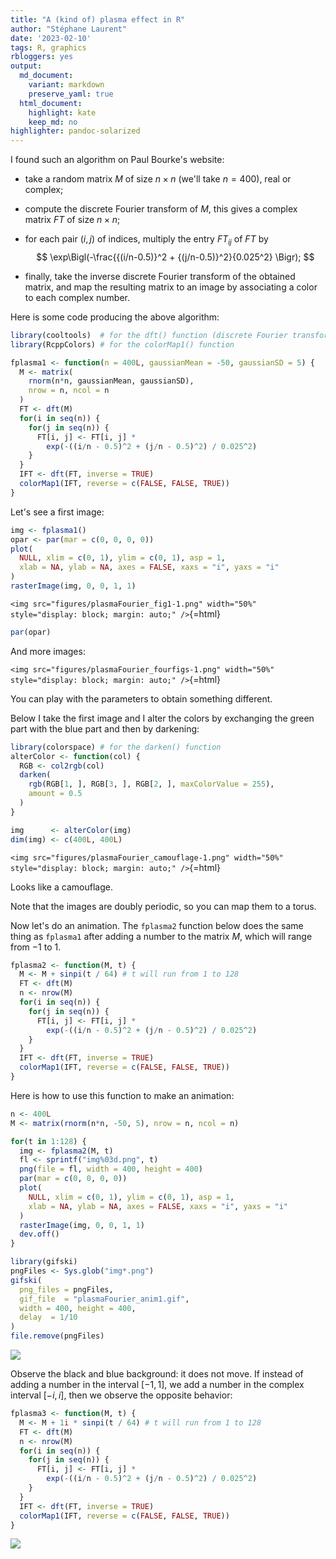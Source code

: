```yaml
---
title: "A (kind of) plasma effect in R"
author: "Stéphane Laurent"
date: '2023-02-10'
tags: R, graphics
rbloggers: yes
output:
  md_document:
    variant: markdown
    preserve_yaml: true
  html_document:
    highlight: kate
    keep_md: no
highlighter: pandoc-solarized
---
```


I found such an algorithm on Paul Bourke's website:

-   take a random matrix $M$ of size $n \times n$ (we'll take $n=400$),
    real or complex;

-   compute the discrete Fourier transform of $M$, this gives a complex
    matrix $FT$ of size $n \times n$;

-   for each pair $(i,j)$ of indices, multiply the entry $FT_{ij}$ of
    $FT$ by\
    $$
    \exp\Bigl(-\frac{{(i/n-0.5)}^2 + {(j/n-0.5)}^2}{0.025^2} \Bigr);
    $$

-   finally, take the inverse discrete Fourier transform of the obtained
    matrix, and map the resulting matrix to an image by associating a
    color to each complex number.

Here is some code producing the above algorithm:

``` r
library(cooltools)  # for the dft() function (discrete Fourier transform)
library(RcppColors) # for the colorMap1() function

fplasma1 <- function(n = 400L, gaussianMean = -50, gaussianSD = 5) {
  M <- matrix(
    rnorm(n*n, gaussianMean, gaussianSD), 
    nrow = n, ncol = n
  )
  FT <- dft(M)
  for(i in seq(n)) {
    for(j in seq(n)) {
      FT[i, j] <- FT[i, j] * 
        exp(-((i/n - 0.5)^2 + (j/n - 0.5)^2) / 0.025^2)
    }
  }
  IFT <- dft(FT, inverse = TRUE)
  colorMap1(IFT, reverse = c(FALSE, FALSE, TRUE))
}
```

Let's see a first image:

``` r
img <- fplasma1()
opar <- par(mar = c(0, 0, 0, 0))
plot(
  NULL, xlim = c(0, 1), ylim = c(0, 1), asp = 1, 
  xlab = NA, ylab = NA, axes = FALSE, xaxs = "i", yaxs = "i"
)
rasterImage(img, 0, 0, 1, 1)
```

`<img src="figures/plasmaFourier_fig1-1.png" width="50%" style="display: block; margin: auto;" />`{=html}

``` r
par(opar)
```

And more images:

`<img src="figures/plasmaFourier_fourfigs-1.png" width="50%" style="display: block; margin: auto;" />`{=html}

You can play with the parameters to obtain something different.

Below I take the first image and I alter the colors by exchanging the
green part with the blue part and then by darkening:

``` r
library(colorspace) # for the darken() function
alterColor <- function(col) {
  RGB <- col2rgb(col)
  darken(
    rgb(RGB[1, ], RGB[3, ], RGB[2, ], maxColorValue = 255),
    amount = 0.5
  )
}

img      <- alterColor(img)
dim(img) <- c(400L, 400L)
```

`<img src="figures/plasmaFourier_camouflage-1.png" width="50%" style="display: block; margin: auto;" />`{=html}

Looks like a camouflage.

Note that the images are doubly periodic, so you can map them to a
torus.

Now let's do an animation. The `fplasma2` function below does the same
thing as `fplasma1` after adding a number to the matrix $M$, which will
range from $-1$ to $1$.

``` r
fplasma2 <- function(M, t) {
  M <- M + sinpi(t / 64) # t will run from 1 to 128
  FT <- dft(M)
  n <- nrow(M)
  for(i in seq(n)) {
    for(j in seq(n)) {
      FT[i, j] <- FT[i, j] * 
        exp(-((i/n - 0.5)^2 + (j/n - 0.5)^2) / 0.025^2)
    }
  }
  IFT <- dft(FT, inverse = TRUE)
  colorMap1(IFT, reverse = c(FALSE, FALSE, TRUE))
}
```

Here is how to use this function to make an animation:

``` r
n <- 400L
M <- matrix(rnorm(n*n, -50, 5), nrow = n, ncol = n)

for(t in 1:128) {
  img <- fplasma2(M, t)
  fl <- sprintf("img%03d.png", t)
  png(file = fl, width = 400, height = 400)
  par(mar = c(0, 0, 0, 0))
  plot(
    NULL, xlim = c(0, 1), ylim = c(0, 1), asp = 1,
    xlab = NA, ylab = NA, axes = FALSE, xaxs = "i", yaxs = "i"
  )
  rasterImage(img, 0, 0, 1, 1)
  dev.off()
}

library(gifski)
pngFiles <- Sys.glob("img*.png")
gifski(
  png_files = pngFiles,
  gif_file  = "plasmaFourier_anim1.gif",
  width = 400, height = 400,
  delay  = 1/10
)
file.remove(pngFiles)
```

![](./figures/plasmaFourier_anim1.gif)

Observe the black and blue background: it does not move. If instead of
adding a number in the interval $[-1, 1]$, we add a number in the
complex interval $[-i, i]$, then we observe the opposite behavior:

``` r
fplasma3 <- function(M, t) {
  M <- M + 1i * sinpi(t / 64) # t will run from 1 to 128
  FT <- dft(M)
  n <- nrow(M)
  for(i in seq(n)) {
    for(j in seq(n)) {
      FT[i, j] <- FT[i, j] * 
        exp(-((i/n - 0.5)^2 + (j/n - 0.5)^2) / 0.025^2)
    }
  }
  IFT <- dft(FT, inverse = TRUE)
  colorMap1(IFT, reverse = c(FALSE, FALSE, TRUE))
}
```

![](./figures/plasmaFourier_anim2.gif)
